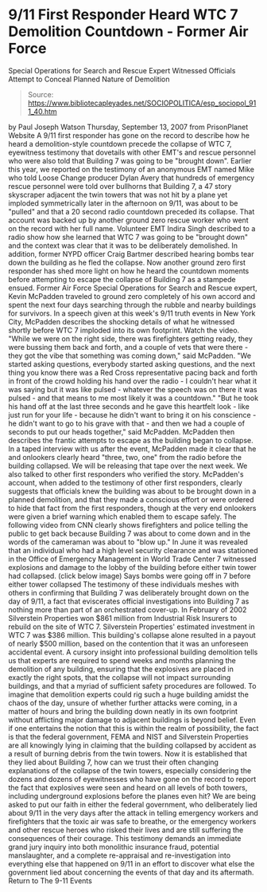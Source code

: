 # 9/11 First Responder Heard WTC 7 Demolition Countdown - Former Air Force 
Special Operations for Search and Rescue Expert Witnessed Officials Attempt to 
Conceal Planned Nature of Demolition

> Source: https://www.bibliotecapleyades.net/SOCIOPOLITICA/esp_sociopol_911_40.htm

by Paul Joseph Watson Thursday, September 13, 2007 from PrisonPlanet Website
A 9/11 first responder has gone on the record to describe how he heard a demolition-style countdown precede the collapse of WTC 7, eyewitness testimony that dovetails with other EMT's and rescue personnel who were also told that Building 7 was going to be "brought down".
Earlier this year, we reported on the testimony of an anonymous EMT named Mike who told Loose Change producer Dylan Avery that hundreds of emergency rescue personnel were told over bullhorns that Building 7, a 47 story skyscraper adjacent the twin towers that was not hit by a plane yet imploded symmetrically later in the afternoon on 9/11, was about to be "pulled" and that a 20 second radio countdown preceded its collapse. That account was backed up by another ground zero rescue worker who went on the record with her full name. Volunteer EMT Indira Singh described to a radio show how she learned that WTC 7 was going to be "brought down" and the context was clear that it was to be deliberately demolished. In addition, former NYPD officer Craig Bartmer described hearing bombs tear down the building as he fled the collapse. Now another ground zero first responder has shed more light on how he heard the countdown moments before attempting to escape the collapse of Building 7 as a stampede ensued. Former Air Force Special Operations for Search and Rescue expert, Kevin McPadden traveled to ground zero completely of his own accord and spent the next four days searching through the rubble and nearby buildings for survivors. In a speech given at this week's 9/11 truth events in New York City, McPadden describes the shocking details of what he witnessed shortly before WTC 7 imploded into its own footprint. Watch the video.
"While we were on the right side, there was firefighters getting ready, they were bussing them back and forth, and a couple of vets that were there - they got the vibe that something was coming down," said McPadden. "We started asking questions, everybody started asking questions, and the next thing you know there was a Red Cross representative pacing back and forth in front of the crowd holding his hand over the radio - I couldn't hear what it was saying but it was like pulsed - whatever the speech was on there it was pulsed - and that means to me most likely it was a countdown." "But he took his hand off at the last three seconds and he gave this heartfelt look - like just run for your life - because he didn't want to bring it on his conscience - he didn't want to go to his grave with that - and then we had a couple of seconds to put our heads together," said McPadden.
McPadden then describes the frantic attempts to escape as the building began to collapse. In a taped interview with us after the event, McPadden made it clear that he and onlookers clearly heard "three, two, one" from the radio before the building collapsed. We will be releasing that tape over the next week. We also talked to other first responders who verified the story. McPadden's account, when added to the testimony of other first responders, clearly suggests that officials knew the building was about to be brought down in a planned demolition, and that they made a conscious effort or were ordered to hide that fact from the first responders, though at the very end onlookers were given a brief warning which enabled them to escape safely. The following video from CNN clearly shows firefighters and police telling the public to get back because Building 7 was about to come down and in the words of the cameraman was about to "blow up."
In June it was revealed that an individual who had a high level security clearance and was stationed in the Office of Emergency Management in World Trade Center 7 witnessed explosions and damage to the lobby of the building before either twin tower had collapsed. (click below image)
Says bombs were going off in 7 before either tower collapsed
The testimony of these individuals meshes with others in confirming that Building 7 was deliberately brought down on the day of 9/11, a fact that eviscerates official investigations into Building 7 as nothing more than part of an orchestrated cover-up. In February of 2002 Silverstein Properties won $861 million from Industrial Risk Insurers to rebuild on the site of WTC 7. Silverstein Properties' estimated investment in WTC 7 was $386 million. This building's collapse alone resulted in a payout of nearly $500 million, based on the contention that it was an unforeseen accidental event. A cursory insight into professional building demolition tells us that experts are required to spend weeks and months planning the demolition of any building, ensuring that the explosives are placed in exactly the right spots, that the collapse will not impact surrounding buildings, and that a myriad of sufficient safety procedures are followed. To imagine that demolition experts could rig such a huge building amidst the chaos of the day, unsure of whether further attacks were coming, in a matter of hours and bring the building down neatly in its own footprint without afflicting major damage to adjacent buildings is beyond belief. Even if one entertains the notion that this is within the realm of possibility, the fact is that the federal government, FEMA and NIST and Silverstein Properties are all knowingly lying in claiming that the building collapsed by accident as a result of burning debris from the twin towers. Now it is established that they lied about Building 7, how can we trust their often changing explanations of the collapse of the twin towers, especially considering the dozens and dozens of eyewitnesses who have gone on the record to report the fact that explosives were seen and heard on all levels of both towers, including underground explosions before the planes even hit? We are being asked to put our faith in either the federal government, who deliberately lied about 9/11 in the very days after the attack in telling emergency workers and firefighters that the toxic air was safe to breathe, or the emergency workers and other rescue heroes who risked their lives and are still suffering the consequences of their courage. This testimony demands an immediate grand jury inquiry into both monolithic insurance fraud, potential manslaughter, and a complete re-appraisal and re-investigation into everything else that happened on 9/11 in an effort to discover what else the government lied about concerning the events of that day and its aftermath.
Return to The 9-11 Events
